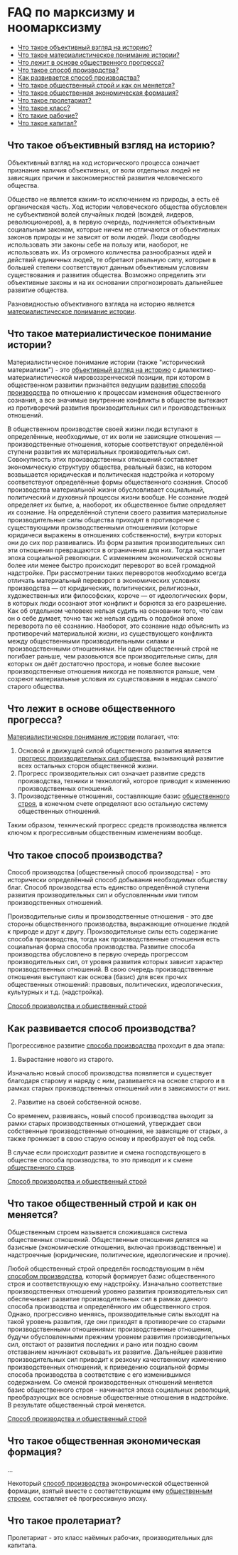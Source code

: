 # FAQ по марксизму и ноомарксизму

- [Что такое объективный взгляд на историю?](#что-такое-объективный-взгляд-на-историю)
- [Что такое материалистическое понимание истории?](#что-такое-материалистическое-понимание-истории)
- [Что лежит в основе общественного прогресса?](#что-лежит-в-основе-общественного-прогресса)
- [Что такое способ производства?](#что-такое-способ-производства)
- [Как развивается способ производства?](#)
- [Что такое общественный строй и как он меняется?](#что-такое-общественный-строй-и-как-он-меняется)
- [Что такое общественная экономическая формация?](#что-такое-общественная-экономическая-формация)
- [Что такое пролетариат?](#что-такое-пролетариат)
- [Что такое класс?]()
- [Кто такие рабочие?]()
- [Что такое капитал?]()

## Что такое объективный взгляд на историю?

Объективный взгляд на ход исторического процесса означает признание наличия объективных, от воли отдельных людей не зависящих причин и закономерностей развития человеческого общества.

Общество не является каким-то исключением из природы, а есть её органическая часть. Ход истории человеческого общества обусловлен не субъективной волей случайных людей (вождей, лидеров, революционеров), а, в первую очередь, подчиняется объективным социальным законам, которые ничем не отличаются от объективных законов природы и не зависят от воли людей. Люди свободны использовать эти законы себе на пользу или, наоборот, не использовать их. Из огромного количества разнообразных идей и действий единичных людей, те обретают реальную силу, которые в большей степени соответствуют данным объективным условиям существования и развития общества. Возможно определить эти объективные законы и на их основании спрогнозировать дальнейшее развитие общества.

Разновидностью объективного взгляда на историю является [материалистическое понимание истории](#что-такое-материалистическое-понимание-истории).

## Что такое материалистическое понимание истории?

Материалистическое понимание истории (также "исторический материализм") - это [объективный взгляд на историю](#что-такое-объективный-взгляд-на-историю) с диалектико-материалистической мировоззренческой позиции, при котором в общественном развитии признаётся ведущим [развитие способа производства](#как-развивается-способ-производства) по отношению к процессам изменения общественного сознания, а все значимые внутренние конфликты в обществе вытекают из противоречий развития производительных сил и производственных отношений. 

В общественном производстве своей жизни люди вступают в определённые, необходимые, от их воли не зависящие отношения — производственные отношения, которые соответствуют определённой ступени развития их материальных производительных сил. Совокупность этих производственных отношений составляет экономическую структуру общества, реальный базис, на котором возвышается юридическая и политическая надстройка и которому соответствуют определённые формы общественного сознания. Способ производства материальной жизни обусловливает социальный, политический и духовный процессы жизни вообще. He сознание людей определяет их бытие, а, наоборот, их общественное бытие определяет их сознание. На определённой ступени своего развития материальные производительные силы общества приходят в противоречие с существующими производственными отношениями (которые юридичеси выражены в отношениях собственности), внутри которых они до сих пор развивались. Из форм развития производительных сил эти отношения превращаются в ограничения для них. Тогда наступает эпоха социальной революции. С изменением экономической основы более или менее быстро происходит переворот во всей громадной надстройке. При рассмотрении таких переворотов необходимо всегда отличать материальный переворот в экономических условиях производства — от юридических, политических, религиозных, художественных или философских, короче — от идеологических форм, в которых люди осознают этот конфликт и борются за его разрешение. Как об отдельном человеке нельзя судить на основании того, что́ сам он о себе думает, точно так же нельзя судить о подобной эпохе переворота по её сознанию. Наоборот, это сознание надо объяснить из противоречий материальной жизни, из существующего конфликта между общественными производительными силами и производственными отношениями. Ни один общественный строй не погибает раньше, чем разовьются все производительные силы, для которых он даёт достаточно простора, и новые более высокие производственные отношения никогда не появляются раньше, чем созреют материальные условия их существования в недрах самого́ старого общества.

## Что лежит в основе общественного прогресса?

[Материалистическое понимание истории](#что-такое-материалистическое-понимание-истории) полагает, что:

1. Основой и движущей силой общественного развития является [прогресс производительных сил общества](#как-развивается-способ-производства), вызывающий развитие всех остальных сторон общественной жизни. 
2. Прогресс производительных сил означает развитие средств производства, техники и технологий, которое приводит к изменению производственных отношений.
3. Производственные отношения, составляющие базис [общественного строя](#что-такое-общественный-строй-и-как-он-меняется), в конечном счете определяют всю остальную систему общественных отношений.

Таким образом, технический прогресс средств производства является ключом к прогрессивным общественным изменениям вообще.

## Что такое способ производства?

Способ производства (общественный способ производства) - это исторически определённый способ добывания необходимых обществу благ. Способ производства есть единство определённой ступени развития производительных сил и обусловленным ими типом производственных отношений.

Производительные силы и производственные отношения - это две стороны общественного производства, выражающие отношение людей к природе и друг к другу. Производительные силы есть содержание способа производства, тогда как производственные отношения есть социальная форма способа производства. Развитие способа производства обусловлено в первую очередь прогрессом производительных сил, от уровня развития которых зависит характер производственных отношений. В свою очередь производственные отношения выступают как основа (базис) для всех прочих общественных отношений: правовых, политических, идеологических, культурных и т.д. (надстройка).

[Способ производства и общественный строй](articles/Способ_производства_и_общественный_строй.md)

## Как развивается способ производства?

Прогрессивное развитие [способа производства](#что-такое-способ-производства) проходит в два этапа:

1. Вырастание нового из старого.

Изначально новый способ производства появляется и существует благодаря старому и наряду с ним, развивается на основе старого и в рамках старых производственных отношений или в зависимости от них.

2. Развитие на своей собственной основе.

Со временем, развиваясь, новый способ производства выходит за рамки старых производственных отношений, утверждает свои собственные производственные отношения, не зависящие от старых, а также проникает в свою старую основу и преобразует её под себя.

В случае если происходит развитие и смена господствующего в обществе способа производства, то это приводит и к смене [общественного строя](#что-такое-общественный-строй-и-как-он-меняется).

[Способ производства и общественный строй](articles/Способ_производства_и_общественный_строй.md)

## Что такое общественный строй и как он меняется?

Общественным строем называется сложившаяся система общественных отношений. Общественные отношения делятся на базисные (экономические отношения, включая производственные) и надстроечные (юридические, политические, идеологические и прочие).

Любой общественный строй определён господствующим в нём [способом производства](#что-такое-способ-производства), который формирует базис общественного строя и соответствующую ему надстройку. Изначально соответствие производственных отношений уровню развития производительных сил обеспечивает развитие производительных сил в рамках данного способа производства и определённого им общественного строя. Однако, прогрессивно меняясь, производительные силы выходят на такой уровень развития, где они приходят в противоречие со старыми производственными отношениями: производственные отношения, будучи обусловленными прежним уровнем развития производительных сил, отстают от развития последних и рано или поздно своим отставанием начинают сковывать их развитие. Дальнейшее развитие производительных сил приводит к резкому качественному изменению производственных отношений, к приведению социальной формы способа производства в соответствие с его изменившимся содержанием. Со сменой производственных отношений меняется базис общественного строя - начинается эпоха социальных революций, преобразующих все основные общественные отношения в надстройке. В результате общественный строй меняется.

[Способ производства и общественный строй](articles/Способ_производства_и_общественный_строй.md)

## Что такое общественная экономическая формация?

...

Некоторый [способ производства](#что-такое-способ-производства) эконромической общественной формации, взятый вместе с соответствующим ему [общественным строем](#что-такое-общественный-строй-и-как-он-меняется), составляет её прогрессивную эпоху.

## Что такое пролетариат?

Пролетариат - это класс наёмных рабочих, производительных для капитала.
